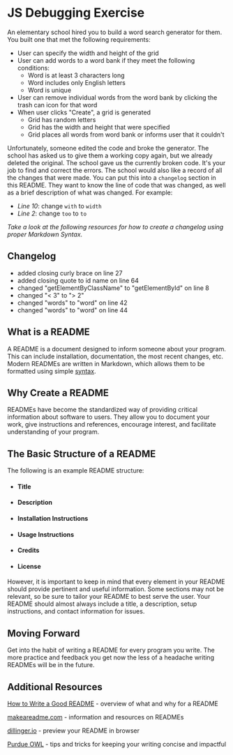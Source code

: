 # JS Debugging Exercise
An elementary school hired you to build a word search generator for them. You built one that met the following requirements:
* User can specify the width and height of the grid
* User can add words to a word bank if they meet the following conditions:
    * Word is at least 3 characters long
    * Word includes only English letters
    * Word is unique
* User can remove individual words from the word bank by clicking the trash can icon for that word
* When user clicks "Create", a grid is generated
    * Grid has random letters
    * Grid has the width and height that were specified
    * Grid places all words from word bank or informs user that it couldn't

Unfortunately, someone edited the code and broke the generator. The school has asked us to give them a working copy again, but we already deleted the original. The school gave us the currently broken code. It's your job to find and correct the errors. The school would also like a record of all the changes that were made. You can put this into a `changelog` section in this README. They want to know the line of code that was changed, as well as a brief description of what was changed. For example:
* _Line 10_: change `with` to `width`
* _Line 2_: change `too` to `to`

_Take a look at the following resources for how to create a changelog using proper Markdown Syntax._

## Changelog

- added closing curly brace on line 27
- added closing quote to id name on line 64
- changed "getElementByClassName" to "getElementById" on line 8
- changed "< 3" to "> 2"
- changed "words" to "word" on line 42
- changed "words" to "word" on line 44
## What is a README

A README is a document designed to inform someone about your program. This can include installation, documentation, the most recent changes, etc. Modern READMEs are written in Markdown, which allows them to be formatted using simple [syntax](https://github.com/adam-p/markdown-here/wiki/Markdown-Cheatsheet).

## Why Create a README

READMEs have become the standardized way of providing critical information about software to users. They allow you to document your work, give instructions and references, encourage interest, and facilitate understanding of your program.

## The Basic Structure of a README

The following is an example README structure:

- #### Title
- #### Description
- #### Installation Instructions
- #### Usage Instructions
- #### Credits
- #### License

However, it is important to keep in mind that every element in your README should provide pertinent and useful information. Some sections may not be relevant, so be sure to tailor your README to best serve the user. Your README should almost always include a title, a description, setup instructions, and contact information for issues.

## Moving Forward

Get into the habit of writing a README for every program you write. The more practice and feedback you get now the less of a headache writing READMEs will be in the future.

## Additional Resources
[How to Write a Good README](https://www.freecodecamp.org/news/how-to-write-a-good-readme-file/) - overview of what and why for a README

[makeareadme.com](https://www.makeareadme.com/) - information and resources on READMEs

[dillinger.io](https://dillinger.io/) - preview your README in browser

[Purdue OWL](https://owl.purdue.edu/owl/general_writing/academic_writing/conciseness/index.html) - tips and tricks for keeping your writing concise and impactful
